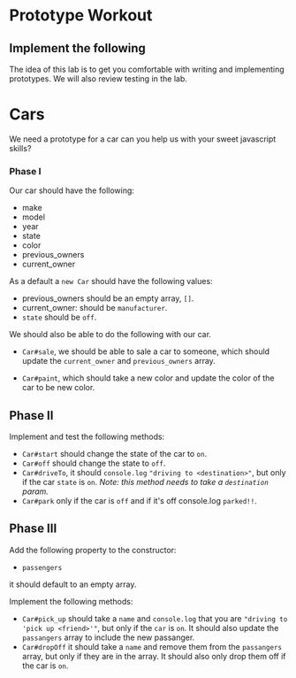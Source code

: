 # Prototype Workout
## Implement the following

The idea of this lab is to get you comfortable with writing and implementing prototypes. We will also review testing in the lab.

# Cars

We need a prototype for a car can you help us with your sweet javascript skills?

### Phase I

Our car should have the following:

* make
* model
* year
* state
* color
* previous_owners
* current_owner

As a default a `new Car` should have the following values:
* previous_owners should be an empty array, `[]`.
* current_owner: should be `manufacturer`.
* `state` should be `off`.

We should also be able to do the following with our car.

*  `Car#sale`, we should be able to sale a car to someone, which should update the `current_owner` and `previous_owners` array.

* `Car#paint`, which should take a new color and update the color of the car to be new color.


## Phase II

Implement and test the following methods:

* `Car#start` should change the state of the car to `on`.
* `Car#off` should change the state to `off`.
* `Car#driveTo`, it should `console.log` `"driving to <destination>"`, but only if the car `state` is `on`. *Note: this method needs to take a `destination` param.*
* `Car#park` only if the car is `off` and if it's off console.log `parked!!`.


## Phase III 

Add the following property to the constructor:

* `passengers`

it should default to an empty array.

Implement the following methods:

* `Car#pick_up` should take a `name` and `console.log` that you are `"driving to 'pick up <friend>'"`, but only if the `car` is `on`. It should also update the `passangers` array to include the new passanger.
* `Car#dropOff` it should take a `name` and remove them from the `passangers` array, but only if they are in the array. It should also only drop them off if the car is `on`.


  





